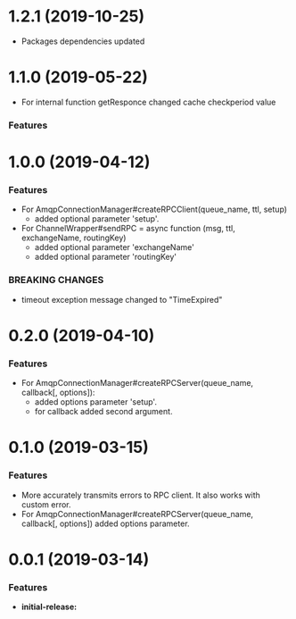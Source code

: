 <a name="1.2.1"></a>
# 1.2.1 (2019-10-25)
 * Packages dependencies updated

<a name="1.1.0"></a>
# 1.1.0 (2019-05-22)
 * For internal function getResponce changed cache checkperiod value

### Features

<a name="1.0.0"></a>
# 1.0.0 (2019-04-12)

### Features
* For AmqpConnectionManager#createRPCClient(queue_name, ttl, setup)
  - added optional parameter 'setup'.
* For ChannelWrapper#sendRPC = async function (msg, ttl, exchangeName, routingKey)
  - added optional parameter 'exchangeName'
  - added optional parameter 'routingKey'

### BREAKING CHANGES
 - timeout exception message changed to "TimeExpired"

<a name="0.2.0"></a>
# 0.2.0 (2019-04-10)

### Features
* For AmqpConnectionManager#createRPCServer(queue_name, callback[, options]):
  - added options parameter 'setup'.
  - for callback added second argument.

<a name="0.1.0"></a>
# 0.1.0 (2019-03-15)

### Features

* More accurately transmits errors to RPC client. It also works with custom error.
* For AmqpConnectionManager#createRPCServer(queue_name, callback[, options]) added options parameter.

<a name="0.0.1"></a>
# 0.0.1 (2019-03-14)

### Features

* **initial-release:**